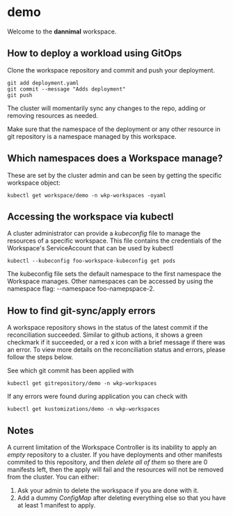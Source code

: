 # demo

Welcome to the **dannimal** workspace.

## How to deploy a workload using GitOps

Clone the workspace repository and commit and push your deployment.

```
git add deployment.yaml
git commit --message "Adds deployment"
git push
```

The cluster will momentarily sync any changes to the repo,
adding or removing resources as needed.

Make sure that the namespace of the deployment or any other resource in
git repository is a namespace managed by this workspace.

## Which namespaces does a Workspace manage?

These are set by the cluster admin and can be seen by getting the specific workspace object:

```
kubectl get workspace/demo -n wkp-workspaces -oyaml
```

## Accessing the workspace via kubectl

A cluster administrator can provide a _kubeconfig_ file to manage the resources
of a specific workspace. This file contains the credentials of the Workspace's
ServiceAccount that can be used by kubectl

```
kubectl --kubeconfig foo-workspace-kubeconfig get pods
```

The kubeconfig file sets the default namespace to the first namespace the
Workspace manages. Other namespaces can be accessed by using the namespace flag:
--namespace foo-namepspace-2.

## How to find git-sync/apply errors

A workspace repository shows in the status of the latest commit if the reconciliation succeeded.
Similar to github actions, it shows a green checkmark if it succeeded, or a red x icon with a brief
message if there was an error. To view more details on the reconciliation status and errors, please
follow the steps below.

See which git commit has been applied with

```
kubectl get gitrepository/demo -n wkp-workspaces
```

If any errors were found during application you can check with

```
kubectl get kustomizations/demo -n wkp-workspaces
```

## Notes

A current limitation of the Workspace Controller is its inability to apply an _empty_
repository to a cluster. If you have deployments and other manifests commited to this repository,
and then _delete all of them_ so there are 0 manifests left, then the apply will fail and the
resources will not be removed from the cluster. You can either:

1. Ask your admin to delete the workspace if you are done with it.
2. Add a dummy *ConfigMap* after deleting everything else so that you have at least 1 manifest to apply.
